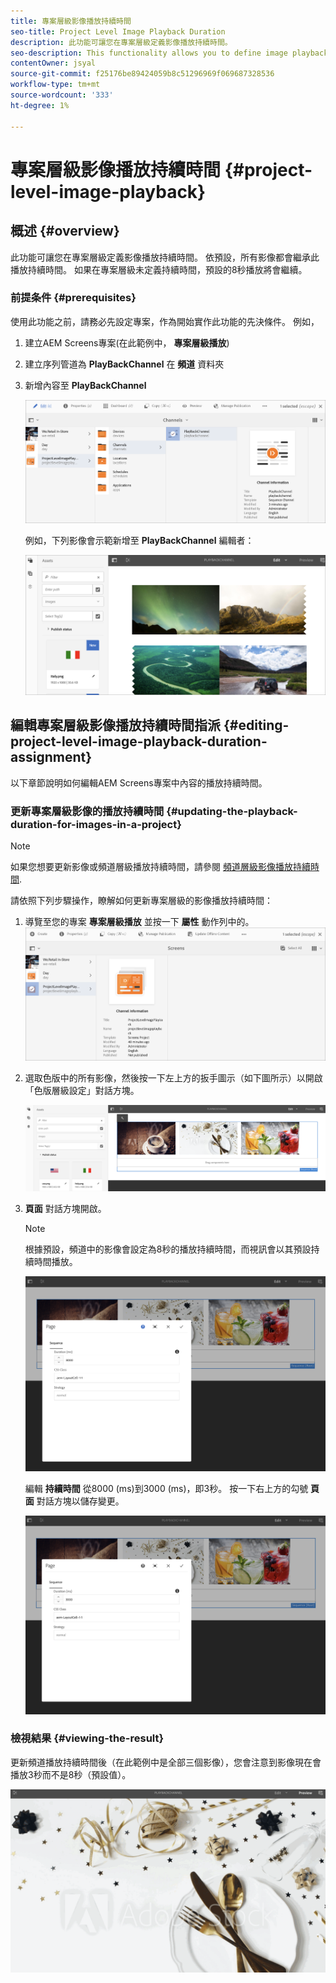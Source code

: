 ```yaml
---
title: 專案層級影像播放持續時間
seo-title: Project Level Image Playback Duration
description: 此功能可讓您在專案層級定義影像播放持續時間。
seo-description: This functionality allows you to define image playback duration at the project level.
contentOwner: jsyal
source-git-commit: f25176be89424059b8c51296969f069687328536
workflow-type: tm+mt
source-wordcount: '333'
ht-degree: 1%

---
```



# 專案層級影像播放持續時間 {#project-level-image-playback}

## 概述 {#overview}

此功能可讓您在專案層級定義影像播放持續時間。 依預設，所有影像都會繼承此播放持續時間。 如果在專案層級未定義持續時間，預設的8秒播放將會繼續。

### 前提条件 {#prerequisites}

使用此功能之前，請務必先設定專案，作為開始實作此功能的先決條件。 例如，

1. 建立AEM Screens專案(在此範例中， **專案層級播放**)

1. 建立序列管道為 **PlayBackChannel** 在 **頻道** 資料夾

1. 新增內容至 **PlayBackChannel**

   ![資產](assets/image_playback1.png)

   例如，下列影像會示範新增至 **PlayBackChannel** 編輯者：

   ![資產](assets/image_playback2.png)

## 編輯專案層級影像播放持續時間指派 {#editing-project-level-image-playback-duration-assignment}

以下章節說明如何編輯AEM Screens專案中內容的播放持續時間。

### 更新專案層級影像的播放持續時間 {#updating-the-playback-duration-for-images-in-a-project}


>[!NOTE]
>
>如果您想要更新影像或頻道層級播放持續時間，請參閱 [頻道層級影像播放持續時間](channel-level-image-playback.md).

請依照下列步驟操作，瞭解如何更新專案層級的影像播放持續時間：

1. 導覽至您的專案 **專案層級播放** 並按一下 **屬性** 動作列中的。
   ![資產](assets/image_playback3.png)

1. 選取色版中的所有影像，然後按一下左上方的扳手圖示（如下圖所示）以開啟「色版層級設定」對話方塊。

   ![screen_shot_2019-06-25at95945am](assets/screen_shot_2019-06-25at95945am.png)

1. **頁面** 對話方塊開啟。

   >[!NOTE]
   >
   >根據預設，頻道中的影像會設定為8秒的播放持續時間，而視訊會以其預設持續時間播放。

   ![screen_shot_2019-06-25at100343am](assets/screen_shot_2019-06-25at100343am.png)

   編輯 **持續時間** 從8000 (ms)到3000 (ms)，即3秒。 按一下右上方的勾號 **頁面** 對話方塊以儲存變更。

   ![screen_shot_2019-06-25at101527am](assets/screen_shot_2019-06-25at101527am.png)

### 檢視結果 {#viewing-the-result}

更新頻道播放持續時間後（在此範例中是全部三個影像），您會注意到影像現在會播放3秒而不是8秒（預設值）。

![channel_preview](assets/channel_preview.gif)


